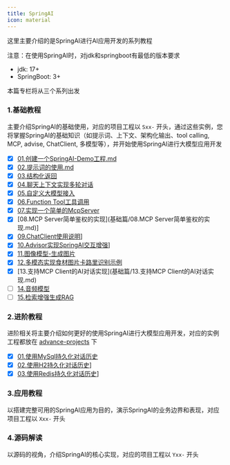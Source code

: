 ```yaml
---
title: SpringAI
icon: material
---
```


这里主要介绍的是SpringAI进行AI应用开发的系列教程

注意：在使用SpringAI时，对jdk和springboot有最低的版本要求

- jdk: 17+
- SpringBoot: 3+


本篇专栏将从三个系列出发

### 1.基础教程

主要介绍SpringAI的基础使用，对应的项目工程以 `Sxx-` 开头，通过这些实例，您将掌握SpringAI的基础知识（如提示词、上下文、架构化输出、tool calling, MCP, advise, ChatClient, 多模型等），并开始使用SpringAI进行大模型应用开发

- [x] [01.创建一个SpringAI-Demo工程.md](基础篇/01.创建一个SpringAI-Demo工程.md)
- [x] [02.提示词的使用.md](基础篇/02.提示词设置.md)
- [x] [03.结构化返回](基础篇/03.结构化返回.md)
- [x] [04.聊天上下文实现多轮对话](基础篇/04.聊天上下文.md)
- [x] [05.自定义大模型接入](基础篇/05.自定义大模型接入.md)
- [x] [06.Function Tool工具调用](基础篇/06.工具调用.md)
- [x] [07.实现一个简单的McpServer](基础篇/07.实现一个简单的McpServer.md)
- [x] [08.MCP Server简单鉴权的实现](基础篇/08.MCP Server简单鉴权的实现.md)]
- [x] [09.ChatClient使用说明](基础篇/09.ChatClient使用说明.md)]
- [x] [10.Advisor实现SpringAI交互增强](基础篇/10.Advisor实现SpringAI交互增强.md)]
- [x] [11.图像模型-生成图片](基础篇/11.图像模型.md)
- [x] [12.多模态实现食材图片卡路里识别示例](基础篇/12.多模态实现食材图片卡路里识别示例.md)
- [x] [13.支持MCP Client的AI对话实现](基础篇/13.支持MCP Client的AI对话实现.md)
- [ ] [14.音频模型](基础篇/12.音频模型.md)
- [ ] [15.检索增强生成RAG](基础篇/08.检索增强生成RAG.md)

### 2.进阶教程

进阶相关将主要介绍如何更好的使用SpringAI进行大模型应用开发，对应的实例工程都放在 [advance-projects](https://github.com/liuyueyi/spring-ai-demo/tree/master/advance-projects) 下

- [x] [01.使用MySql持久化对话历史](进阶篇/A01.使用MySql持久化对话历史.md)
- [x] [02.使用H2持久化对话历史](进阶篇/A02.使用H2持久化对话历史.md)]
- [x] [03.使用Redis持久化对话历史](进阶篇/A03.使用Redis持久化对话历史.md)]

### 3.应用教程

以搭建完整可用的SpringAI应用为目的，演示SpringAI的业务边界和表现，对应项目工程以 `Xxx-` 开头


### 4.源码解读

以源码的视角，介绍SpringAI的核心实现，对应的项目工程以 `Yxx-` 开头